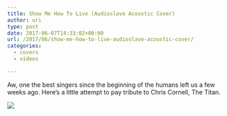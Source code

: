 ```yaml
---
title: Show Me How To Live (Audioslave Acoustic Cover)
author: uri
type: post
date: 2017-06-07T14:33:02+00:00
url: /2017/06/show-me-how-to-live-audioslave-acoustic-cover/
categories:
  - covers
  - vídeos

---
```

Aw, one the best singers since the beginning of the humans left us a few weeks ago. Here&#8217;s a little attempt to pay tribute to Chris Cornell, The Titan.

[![](http://img.youtube.com/vi/X8W3uxqbosg?ecver=1/0.jpg)](https://youtube.com/watch?v=X8W3uxqbosg?ecver=1) 